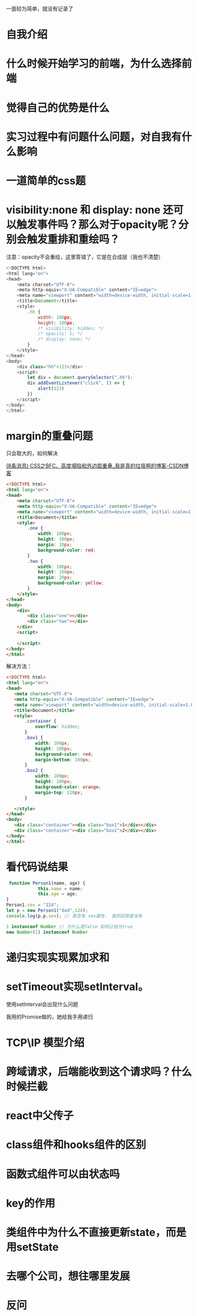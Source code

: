 一面较为简单，就没有记录了

# 自我介绍

# 什么时候开始学习的前端，为什么选择前端

# 觉得自己的优势是什么

# 实习过程中有问题什么问题，对自我有什么影响

# 一道简单的css题

# visibility:none 和 display: none 还可以触发事件吗？那么对于opacity呢？分别会触发重排和重绘吗？

注意：opacity不会重绘，这里答错了，它是在合成层（我也不清楚）

```js
<!DOCTYPE html>
<html lang="en">
<head>
    <meta charset="UTF-8">
    <meta http-equiv="X-UA-Compatible" content="IE=edge">
    <meta name="viewport" content="width=device-width, initial-scale=1.0">
    <title>Document</title>
    <style>
        .hh {
            width: 100px;
            height: 100px;
            /* visibility: hidden; */
            /* opacity: 1; */
            /* display: none; */
        }
    </style>
</head>
<body>
    <div class="hh">123</div>
    <script>
        let div = document.querySelector(".hh");
        div.addEventListener("click", () => {
            alert(123)
        })
    </script>
</body>
</html>
```

# margin的重叠问题

只会取大的，如何解决

[(8条消息) CSS之BFC、高度塌陷和外边距重叠_我是真的垃圾啊的博客-CSDN博客](https://blog.csdn.net/fujiaxu666/article/details/120577827)

```html
<!DOCTYPE html>
<html lang="en">
<head>
    <meta charset="UTF-8">
    <meta http-equiv="X-UA-Compatible" content="IE=edge">
    <meta name="viewport" content="width=device-width, initial-scale=1.0">
    <title>Document</title>
    <style>
        .one {
            width: 100px;
            height: 100px;
            margin: 10px;
            background-color: red;
        }
        .two {
            width: 100px;
            height: 100px;
            margin: 20px;
            background-color: yellow;
        }
    </style>
</head>
<body>
    <div>
        <div class="one"></div>
        <div class="two"></div>
    </div>
    <script>
       
    </script>
</body>
</html>
```

解决方法：

```html
<!DOCTYPE html>
<html lang="en">
<head>
   <meta charset="UTF-8">
   <meta http-equiv="X-UA-Compatible" content="IE=edge">
   <meta name="viewport" content="width=device-width, initial-scale=1.0">
   <title>Document</title>
   <style>
       .container {
           overflow: hidden;
       }
       .box1 {
           width: 100px;
           height: 100px;
           background-color: red;
           margin-bottom: 100px;
       }
       .box2 {
           width: 100px;
           height: 100px;
           background-color: orange;
           margin-top: 120px;
       }

   </style>
</head>
<body>
   <div class="container"><div class="box1">1</div></div>
   <div class="container"><div class="box2">2</div></div>
</body>
</html>

```

# 看代码说结果

```js
 function Person1(name, age) {
            this.name = name;
            this.age = age;
}
Person1.sex = "124";
let p = new Person1("dad",124);
console.log(p,p.sex); // 是否有 sex属性， 我的回答是没有
```

```js
1 instanceof Number // 为什么是false 如何让他为true
new Number(1) instanceof Number
```



# 递归实现实现累加求和

# setTimeout实现setInterval。

使用setInterval会出现什么问题

我用的Promise做的，她给我手用递归

# TCP\IP 模型介绍

# 跨域请求，后端能收到这个请求吗？什么时候拦截

# react中父传子

# class组件和hooks组件的区别

# 函数式组件可以由状态吗

# key的作用

# 类组件中为什么不直接更新state，而是用setState

# 去哪个公司，想往哪里发展

# 反问






